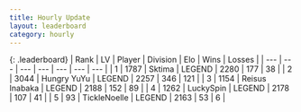 ```yaml
---
title: Hourly Update
layout: leaderboard
category: hourly
---
```


{: .leaderboard}
| Rank | LV | Player | Division | Elo | Wins | Losses |
| --- | --- | --- | --- | --- | --- | --- |
| <span data-change="0">1</span> | 1787 | <span title="ID: 353063">Sktima</span> | LEGEND | <span data-change="0">2280</span> | <span data-change="0">177</span> | <span data-change="0">38</span> |
| <span data-change="0">2</span> | 3044 | <span title="ID: 164871">Hungry YuYu</span> | LEGEND | <span data-change="0">2257</span> | <span data-change="0">346</span> | <span data-change="0">121</span> |
| <span data-change="0">3</span> | 1154 | <span title="ID: 451068">Reisus Inabaka</span> | LEGEND | <span data-change="5">2188</span> | <span data-change="1">152</span> | <span data-change="0">89</span> |
| <span data-change="0">4</span> | 1262 | <span title="ID: 498412">LuckySpin</span> | LEGEND | <span data-change="0">2178</span> | <span data-change="0">107</span> | <span data-change="0">41</span> |
| <span data-change="0">5</span> | 93 | <span title="ID: 634058">TickleNoelle</span> | LEGEND | <span data-change="0">2163</span> | <span data-change="0">53</span> | <span data-change="0">6</span> |